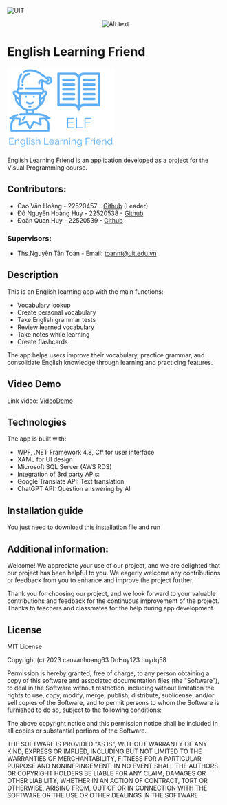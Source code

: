![UIT](https://img.shields.io/badge/from-UIT%20VNUHCM-blue?style=for-the-badge&link=https%3A%2F%2Fwww.uit.edu.vn%2F)

<p align="center">
  <img src="https://www.uit.edu.vn/sites/vi/files/banner_uit.png" alt="Alt text">
</p>

# English Learning Friend

<img src="https://github.com/caovanhoang63/IT008-AppHocAV/blob/master/IT008-AppHocAV/IT008-AppHocAV/Assets/Image/Logo.png" width="250"  />

English Learning Friend is an application developed as a project for the Visual Programming course.

## Contributors:

- Cao Văn Hoàng - 22520457 - [Github](https://github.com/caovanhoang63) (Leader)
- Đỗ Nguyễn Hoàng Huy - 22520538 - [Github](https://github.com/dohuy0708)
- Đoàn Quan Huy - 22520539 - [Github](https://github.com/huydq58)

### Supervisors:

- Ths.Nguyễn Tấn Toàn - Email: toannt@uit.edu.vn

## Description

This is an English learning app with the main functions:

- Vocabulary lookup
- Create personal vocabulary
- Take English grammar tests
- Review learned vocabulary
- Take notes while learning
- Create flashcards

The app helps users improve their vocabulary, practice grammar, and consolidate English knowledge through learning and practicing features.

## Video Demo

Link video: [VideoDemo]()

## Technologies

The app is built with:

- WPF, .NET Framework 4.8, C# for user interface
- XAML for UI design
- Microsoft SQL Server (AWS RDS)
- Integration of 3rd party APIs:
- Google Translate API: Text translation
- ChatGPT API: Question answering by AI

## Installation guide

You just need to download [this installation](https://drive.google.com/drive/folders/1j8pwX1biSJScjHhnUngA9qiA8RYSUWgI?usp=drive_link) file and run

## Additional information:

Welcome! We appreciate your use of our project, and we are delighted that our project has been helpful to you. We eagerly welcome any contributions or feedback from you to enhance and improve the project further.

Thank you for choosing our project, and we look forward to your valuable contributions and feedback for the continuous improvement of the project.
Thanks to teachers and classmates for the help during app development.

## License

MIT License

Copyright (c) 2023 caovanhoang63 DoHuy123 huydq58

Permission is hereby granted, free of charge, to any person obtaining a copy
of this software and associated documentation files (the "Software"), to deal
in the Software without restriction, including without limitation the rights
to use, copy, modify, merge, publish, distribute, sublicense, and/or sell
copies of the Software, and to permit persons to whom the Software is
furnished to do so, subject to the following conditions:

The above copyright notice and this permission notice shall be included in all
copies or substantial portions of the Software.

THE SOFTWARE IS PROVIDED "AS IS", WITHOUT WARRANTY OF ANY KIND, EXPRESS OR
IMPLIED, INCLUDING BUT NOT LIMITED TO THE WARRANTIES OF MERCHANTABILITY,
FITNESS FOR A PARTICULAR PURPOSE AND NONINFRINGEMENT. IN NO EVENT SHALL THE
AUTHORS OR COPYRIGHT HOLDERS BE LIABLE FOR ANY CLAIM, DAMAGES OR OTHER
LIABILITY, WHETHER IN AN ACTION OF CONTRACT, TORT OR OTHERWISE, ARISING FROM,
OUT OF OR IN CONNECTION WITH THE SOFTWARE OR THE USE OR OTHER DEALINGS IN THE
SOFTWARE.
